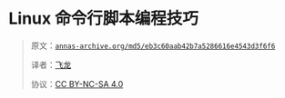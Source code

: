# Linux 命令行脚本编程技巧

> 原文：[`annas-archive.org/md5/eb3c60aab42b7a5286616e4543d3f6f6`](https://annas-archive.org/md5/eb3c60aab42b7a5286616e4543d3f6f6)
> 
> 译者：[飞龙](https://github.com/wizardforcel)
> 
> 协议：[CC BY-NC-SA 4.0](http://creativecommons.org/licenses/by-nc-sa/4.0/)